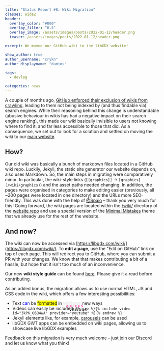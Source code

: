 ```yaml
---
title: "Status Report #8: Wiki Migration"
classes: wide2
header:
  overlay_color: "#000"
  overlay_filter: "0.5"
  overlay_image: /assets/images/posts/2022-01-12/header.png
  teaser: /assets/images/posts/2022-01-12/header.png

excerpt: We moved our GitHub wiki to the libGDX website!

show_author: true
author_username: "crykn"
author_displayname: "damios"

tags:
  - devlog

categories: news
---
```


A couple of months ago, [GitHub enforced their exclusion of wikis from crawling](https://github.com/github/feedback/discussions/4992#discussioncomment-1448177), leading to them not being indexed by (and thus findable via) search engines. While their reasoning behind this change is understandable (abusive behaviour in wikis has had a negative impact on their search engine ranking), this made our wiki basically invisible to users not knowing where to find it, and far less accessible to those that did. As a consequence, we set out to look for a solution and settled on moving the wiki to our [main website](/wiki/).

## How?
Our old wiki was basically a bunch of markdown files located in a GitHub wiki repo. Luckily, Jekyll, the static site generator our website depends on, also uses Markdown. So, the main steps in migrating were comparatively minor. In particular, the wiki-style links (`[[graphics]]` -> `[graphics](/wiki/graphics)`) and the asset paths needed changing. In addition, the pages were organised in categories to make editing easier (previously, all ~200 pages were located in one directory) and the URLs more SEO-friendly. This was done with the help of [@Spaio](https://github.com/Spaio) – thank you very much for this! Going forward, the wiki pages are located within the [/wiki/](https://github.com/libgdx/libgdx.github.io/tree/dev/wiki) directory of the [website repo](https://github.com/libgdx/libgdx.github.io) and use a special version of the [Minimal Mistakes](https://mmistakes.github.io/minimal-mistakes/) theme that we already use for the rest of the website.

## And now?
The wiki can now be accessed via [https://libgdx.com/wiki/](https://libgdx.com/wiki/). To **edit a page**, use the "Edit on GitHub" link on top of each page. This will redirect you to GitHub, where you can submit a PR with your changes. We know that that makes contributing a bit of a hassle, but hope that it isn't too much of an inconvenience.

Our new **wiki style guide** can be found [here](/wiki/misc/wiki-style-guide). Please give it a read before contributing.

As an added bonus, the migration allows us to use normal HTML, JS and CSS code in the wiki, which offers a few interesting possibilities:

<style>
.example {
  background-color: yellow;
}
.example:hover {
  background-color: orange;
}
.example2 {
  padding-top: -10px;
  transform: translate(-50%, -50%);
	letter-spacing:0.1em;
  -webkit-text-fill-color: transparent;
  -webkit-text-stroke-width: 2px;
  -webkit-text-stroke-color: #eeeeee;
  text-shadow:
						8px 8px #ff1f8f,
						20px 20px #000000;
}
</style>

- Text <span style="color:blue">can</span> be <span class="example">formatted</span> in <span class="example2">various</span> new ways
- Videos can easily be included: `{% raw %}{% include video id="3kPK_O6Q4wA" provider="youtube" %}{% endraw %}`
- Jekyll elements like, for example, [carousels](https://github.com/libgdx/libgdx.github.io/wiki/Custom-Additions#carousel) can be used
- libGDX GWT apps can be embedded on wiki pages, allowing us to showcase live libGDX examples

Feedback on this migration is very much welcome – just join our [Discord](/community/discord/) and let us know what you think!
